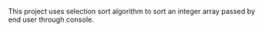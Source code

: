 This project uses selection sort algorithm to sort an integer array passed by end user through console.
